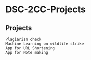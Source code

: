 # DSC-2CC-Projects

## Projects
    Plagiarism check
    Machine Learning on wildlife strike
    App for URL Shortening
    App for Note making

